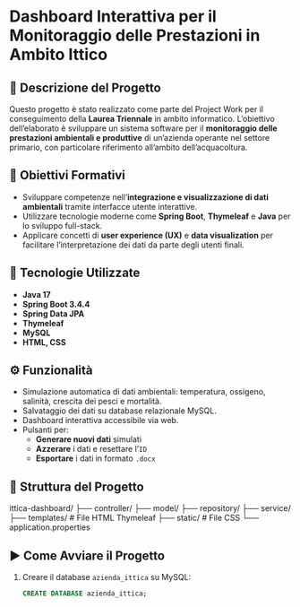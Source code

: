 # Dashboard Interattiva per il Monitoraggio delle Prestazioni in Ambito Ittico

## 📌 Descrizione del Progetto

Questo progetto è stato realizzato come parte del Project Work per il conseguimento della **Laurea Triennale** in ambito informatico. L’obiettivo dell’elaborato è sviluppare un sistema software per il **monitoraggio delle prestazioni ambientali e produttive** di un’azienda operante nel settore primario, con particolare riferimento all’ambito dell’acquacoltura.

## 🎯 Obiettivi Formativi

- Sviluppare competenze nell’**integrazione e visualizzazione di dati ambientali** tramite interfacce utente interattive.
- Utilizzare tecnologie moderne come **Spring Boot**, **Thymeleaf** e **Java** per lo sviluppo full-stack.
- Applicare concetti di **user experience (UX)** e **data visualization** per facilitare l’interpretazione dei dati da parte degli utenti finali.

## 🧱 Tecnologie Utilizzate

- **Java 17**
- **Spring Boot 3.4.4**
- **Spring Data JPA**
- **Thymeleaf**
- **MySQL**
- **HTML, CSS**

## ⚙️ Funzionalità

- Simulazione automatica di dati ambientali: temperatura, ossigeno, salinità, crescita dei pesci e mortalità.
- Salvataggio dei dati su database relazionale MySQL.
- Dashboard interattiva accessibile via web.
- Pulsanti per:
  - **Generare nuovi dati** simulati
  - **Azzerare** i dati e resettare l’`ID`
  - **Esportare** i dati in formato `.docx`

## 📂 Struttura del Progetto

ittica-dashboard/ ├── controller/ ├── model/ ├── repository/ ├── service/ ├── templates/ # File HTML Thymeleaf ├── static/ # File CSS └── application.properties

## ▶️ Come Avviare il Progetto

1. Creare il database `azienda_ittica` su MySQL:
   ```sql
   CREATE DATABASE azienda_ittica;
